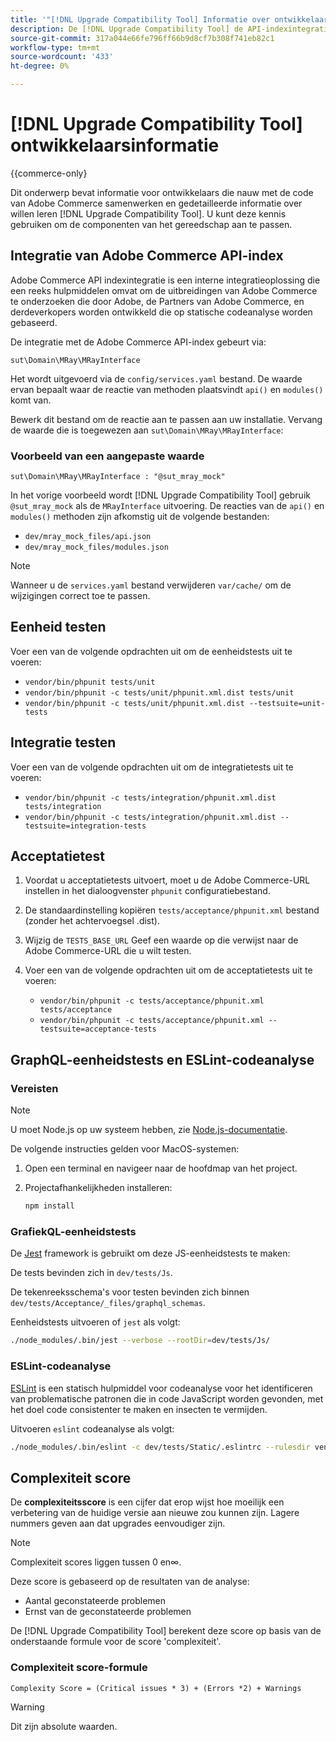 ```yaml
---
title: '"[!DNL Upgrade Compatibility Tool] Informatie over ontwikkelaar"'
description: De [!DNL Upgrade Compatibility Tool] de API-indexintegratie gebruiken.
source-git-commit: 317a044e66fe796ff66b9d8cf7b308f741eb82c1
workflow-type: tm+mt
source-wordcount: '433'
ht-degree: 0%

---
```



# [!DNL Upgrade Compatibility Tool] ontwikkelaarsinformatie

{{commerce-only}

Dit onderwerp bevat informatie voor ontwikkelaars die nauw met de code van Adobe Commerce samenwerken en gedetailleerde informatie over willen leren [!DNL Upgrade Compatibility Tool]. U kunt deze kennis gebruiken om de componenten van het gereedschap aan te passen.

## Integratie van Adobe Commerce API-index

Adobe Commerce API indexintegratie is een interne integratieoplossing die een reeks hulpmiddelen omvat om de uitbreidingen van Adobe Commerce te onderzoeken die door Adobe, de Partners van Adobe Commerce, en derdeverkopers worden ontwikkeld die op statische codeanalyse worden gebaseerd.

De integratie met de Adobe Commerce API-index gebeurt via:

`sut\Domain\MRay\MRayInterface`

Het wordt uitgevoerd via de `config/services.yaml` bestand. De waarde ervan bepaalt waar de reactie van methoden plaatsvindt `api()` en `modules()` komt van.

Bewerk dit bestand om de reactie aan te passen aan uw installatie. Vervang de waarde die is toegewezen aan `sut\Domain\MRay\MRayInterface`:

### Voorbeeld van een aangepaste waarde

`sut\Domain\MRay\MRayInterface : "@sut_mray_mock"`

In het vorige voorbeeld wordt [!DNL Upgrade Compatibility Tool] gebruik `@sut_mray_mock` als de `MRayInterface` uitvoering. De reacties van de `api()` en `modules()` methoden zijn afkomstig uit de volgende bestanden:

- `dev/mray_mock_files/api.json`
- `dev/mray_mock_files/modules.json`

>[!NOTE]
>
>Wanneer u de `services.yaml` bestand verwijderen `var/cache/` om de wijzigingen correct toe te passen.

## Eenheid testen

Voer een van de volgende opdrachten uit om de eenheidstests uit te voeren:

- `vendor/bin/phpunit tests/unit`
- `vendor/bin/phpunit -c tests/unit/phpunit.xml.dist tests/unit`
- `vendor/bin/phpunit -c tests/unit/phpunit.xml.dist --testsuite=unit-tests`

## Integratie testen

Voer een van de volgende opdrachten uit om de integratietests uit te voeren:

- `vendor/bin/phpunit -c tests/integration/phpunit.xml.dist tests/integration`
- `vendor/bin/phpunit -c tests/integration/phpunit.xml.dist --testsuite=integration-tests`

## Acceptatietest

1. Voordat u acceptatietests uitvoert, moet u de Adobe Commerce-URL instellen in het dialoogvenster `phpunit` configuratiebestand.
1. De standaardinstelling kopiëren `tests/acceptance/phpunit.xml` bestand (zonder het achtervoegsel .dist).
1. Wijzig de `TESTS_BASE_URL` Geef een waarde op die verwijst naar de Adobe Commerce-URL die u wilt testen.
1. Voer een van de volgende opdrachten uit om de acceptatietests uit te voeren:

   - `vendor/bin/phpunit -c tests/acceptance/phpunit.xml tests/acceptance`
   - `vendor/bin/phpunit -c tests/acceptance/phpunit.xml --testsuite=acceptance-tests`

## GraphQL-eenheidstests en ESLint-codeanalyse

### Vereisten

>[!NOTE]
>
>U moet Node.js op uw systeem hebben, zie [Node.js-documentatie](https://nodejs.dev/learn/how-to-install-nodejs).

De volgende instructies gelden voor MacOS-systemen:

1. Open een terminal en navigeer naar de hoofdmap van het project.
1. Projectafhankelijkheden installeren:

   ```bash
   npm install
   ```

### GrafiekQL-eenheidstests

De [Jest](https://jestjs.io/docs/getting-started) framework is gebruikt om deze JS-eenheidstests te maken:

De tests bevinden zich in `dev/tests/Js`.

De tekenreeksschema&#39;s voor testen bevinden zich binnen `dev/tests/Acceptance/_files/graphql_schemas`.

Eenheidstests uitvoeren of `jest` als volgt:

```bash
./node_modules/.bin/jest --verbose --rootDir=dev/tests/Js/
```

### ESLint-codeanalyse

[ESLint](https://eslint.org/docs/user-guide/getting-started) is een statisch hulpmiddel voor codeanalyse voor het identificeren van problematische patronen die in code JavaScript worden gevonden, met het doel code consistenter te maken en insecten te vermijden.

Uitvoeren `eslint` codeanalyse als volgt:

```bash
./node_modules/.bin/eslint -c dev/tests/Static/.eslintrc --rulesdir vendor/magento/magento-coding-standard/eslint/rules path/to/analyse
```

## Complexiteit score

De **complexiteitsscore** is een cijfer dat erop wijst hoe moeilijk een verbetering van de huidige versie aan nieuwe zou kunnen zijn. Lagere nummers geven aan dat upgrades eenvoudiger zijn.

>[!NOTE]
>
>Complexiteit scores liggen tussen 0 en∞.

Deze score is gebaseerd op de resultaten van de analyse:

- Aantal geconstateerde problemen
- Ernst van de geconstateerde problemen

De [!DNL Upgrade Compatibility Tool] berekent deze score op basis van de onderstaande formule voor de score &#39;complexiteit&#39;.

### Complexiteit score-formule

`Complexity Score = (Critical issues * 3) + (Errors *2) + Warnings`

>[!WARNING]
>
>Dit zijn absolute waarden.
